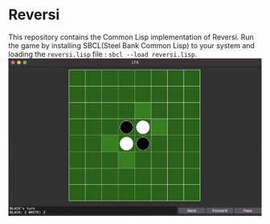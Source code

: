# Reversi
This repository contains the Common Lisp implementation of Reversi.
Run the game by installing SBCL(Steel Bank Common Lisp) to your system and loading the `reversi.lisp` file : `sbcl --load reversi.lisp`.
![Reversi Board](screenshot.png)
